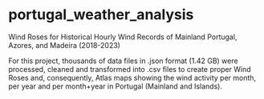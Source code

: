 # portugal_weather_analysis
Wind Roses for Historical Hourly Wind Records of Mainland Portugal, Azores, and Madeira (2018-2023)

For this project, thousands of data files in .json format (1.42 GB) were processed, cleaned and transformed into .csv files to create proper Wind Roses and, consequently, Atlas maps showing the wind activity per month, per year and per month+year in Portugal (Mainland and Islands).
